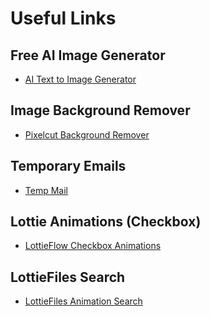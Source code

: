 # Useful Links

## Free AI Image Generator
- <a href="https://perchance.org/ai-text-to-image-generator" target="_blank" rel="noopener noreferrer">AI Text to Image Generator</a>

## Image Background Remover
- <a href="https://www.pixelcut.ai/background-remover" target="_blank" rel="noopener noreferrer">Pixelcut Background Remover</a>

## Temporary Emails
- <a href="https://temp-mail.org/en/" target="_blank" rel="noopener noreferrer">Temp Mail</a>

## Lottie Animations (Checkbox)
- <a href="https://finsweet.com/lottieflow/category/checkbox" target="_blank" rel="noopener noreferrer">LottieFlow Checkbox Animations</a>

## LottieFiles Search
- <a href="https://lottiefiles.com/search" target="_blank" rel="noopener noreferrer">LottieFiles Animation Search</a>
